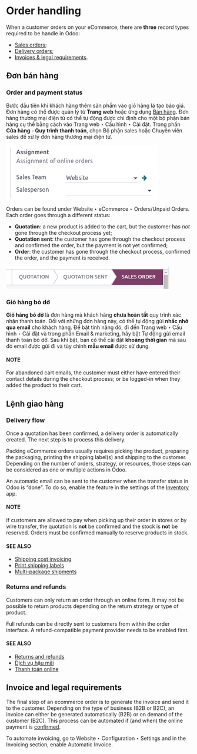 # Order handling

When a customer orders on your eCommerce, there are **three** record types required to be handle in
Odoo:

- [Sales orders](#handling-sales);
- [Delivery orders](#handling-delivery);
- [Invoices & legal requirements](#handling-legal).

<a id="handling-sales"></a>

## Đơn bán hàng

### Order and payment status

Bước đầu tiên khi khách hàng thêm sản phẩm vào giỏ hàng là tạo báo giá. Đơn hàng có thể được quản lý từ **Trang web** hoặc ứng dụng [Bán hàng](../../sales/sales.md). Đơn hàng thương mại điện tử có thể tự động được chỉ định cho một bộ phận bán hàng cụ thể bằng cách vào Trang web ‣ Cấu hình ‣ Cài đặt. Trong phần **Cửa hàng - Quy trình thanh toán**, chọn Bộ phận sales hoặc Chuyên viên sales để xử lý đơn hàng thương mại điện tử.

![Assignment of online orders to a sales team or salesperson](../../../.gitbook/assets/handling-salesteam.png)

Orders can be found under Website ‣ eCommerce ‣ Orders/Unpaid Orders. Each
order goes through a different status:

- **Quotation**: a new product is added to the cart, but the customer has *not* gone through the
  checkout process yet;
- **Quotation sent**: the customer has gone through the checkout process and confirmed the order,
  but the payment is not yet confirmed;
- **Order**: the customer has gone through the checkout process, confirmed the order, and the
  payment is received.

![Statuses of eCommerce orders](../../../.gitbook/assets/handling-status.png)

### Giỏ hàng bỏ dở

**Giỏ hàng bỏ dở** là đơn hàng mà khách hàng **chưa hoàn tất** quy trình xác nhận thanh toán. Đối với những đơn hàng này, có thể tự động gửi **nhắc nhở qua email** cho khách hàng. Để bật tính năng đó, đi đến Trang web ‣ Cấu hình ‣ Cài đặt và trong phần Email & marketing, hãy bật Tự động gửi email thanh toán bỏ dở. Sau khi bật, bạn có thể cài đặt **khoảng thời gian** mà sau đó email được gửi đi và tùy chỉnh **mẫu email** được sử dụng.

#### NOTE
For abandoned cart emails, the customer must either have entered their contact details during the
checkout process; or be logged-in when they added the product to their cart.

<a id="handling-delivery"></a>

## Lệnh giao hàng

### Delivery flow

Once a quotation has been confirmed, a delivery order is automatically created. The next step is to
process this delivery.

Packing eCommerce orders usually requires picking the product, preparing the packaging, printing the
shipping label(s) and shipping to the customer. Depending on the number of orders, strategy, or
resources, those steps can be considered as one or multiple actions in Odoo.

An automatic email can be sent to the customer when the transfer status in Odoo is “done”. To do so,
enable the feature in the settings of the
[Inventory](../../inventory_and_mrp/inventory.md) app.

#### NOTE
If customers are allowed to pay when picking up their order in stores or by wire transfer, the
quotation is **not** be confirmed and the stock is **not** be reserved. Orders must be confirmed
manually to reserve products in stock.

#### SEE ALSO
- [Shipping cost invoicing](../../inventory_and_mrp/inventory/shipping_receiving/setup_configuration/invoicing.md)
- [Print shipping labels](../../inventory_and_mrp/inventory/shipping_receiving/setup_configuration/labels.md)
- [Multi-package shipments](../../inventory_and_mrp/inventory/shipping_receiving/setup_configuration/multipack.md)

### Returns and refunds

Customers can only return an order through an online form. It may not be possible to return products
depending on the return strategy or type of product.

Full refunds can be directly sent to customers from within the order interface. A refund-compatible
payment provider needs to be enabled first.

#### SEE ALSO
- [Returns and refunds](../../sales/sales/products_prices/returns.md)
- [Dịch vụ hậu mãi](../../services/helpdesk/advanced/after_sales.md)
- [Thanh toán online](../../finance/payment_providers.md)

<a id="handling-legal"></a>

## Invoice and legal requirements

The final step of an ecommerce order is to generate the invoice and send it to the customer.
Depending on the type of business (B2B or B2C), an invoice can either be generated automatically
(B2B) or on demand of the customer (B2C). This process can be automated if (and when) the online
payment is [confirmed](#handling-sales).

To automate invoicing, go to Website ‣ Configuration ‣ Settings and in the
Invoicing section, enable Automatic Invoice.
